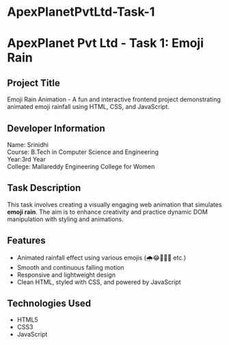# ApexPlanetPvtLtd-Task-1

# ApexPlanet Pvt Ltd - Task 1: Emoji Rain

##  Project Title
Emoji Rain Animation - A fun and interactive frontend project demonstrating animated emoji rainfall using HTML, CSS, and JavaScript.

##  Developer Information
Name: Srinidhi  
Course: B.Tech in Computer Science and Engineering  
Year:3rd Year  
College: Mallareddy Engineering College for Women

## Task Description
This task involves creating a visually engaging web animation that simulates **emoji rain**. The aim is to enhance creativity and practice dynamic DOM manipulation with styling and animations.

## Features
- Animated rainfall effect using various emojis (🌧️😂🌟💧🎉 etc.)
- Smooth and continuous falling motion
- Responsive and lightweight design
- Clean HTML, styled with CSS, and powered by JavaScript

## Technologies Used
- HTML5
- CSS3
- JavaScript 

